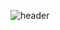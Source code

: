 ![header](https://capsule-render.vercel.app/api?type=waving&color=BF92FB&height=300&section=header&text=capic&fontSize=50&fontColor=white&fontAlignY=40&desc=영상%20자동%20모자이크%20서비스&descAlign=80)
